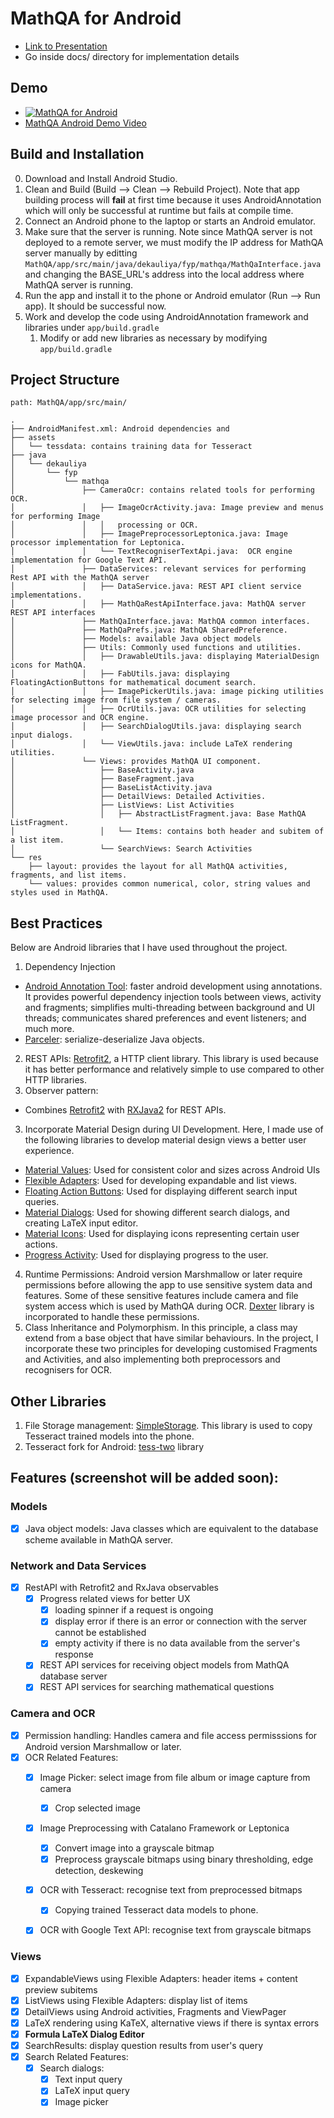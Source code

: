 # MathQA for Android
- [Link to Presentation](http://bit.ly/fyp_deka)
- Go inside docs/ directory for implementation details

## Demo
- [![MathQA for Android](http://i.imgur.com/TyZSJZe.gif)](https://www.youtube.com/watch?v=-ySJp6QnE3w)
- [MathQA Android Demo Video](https://youtu.be/-ySJp6QnE3w)

## Build and Installation
0. Download and Install Android Studio.
1. Clean and Build (Build --> Clean --> Rebuild Project). Note that app building process will **fail** at first time because it uses AndroidAnnotation which will only be successful at runtime but fails at compile time.
2. Connect an Android phone to the laptop or starts an Android emulator.
3. Make sure that the server is running. Note since MathQA server is not deployed to a remote server, we must modify the IP address for MathQA server manually by editting `MathQA/app/src/main/java/dekauliya/fyp/mathqa/MathQaInterface.java` and changing the BASE_URL's address into the local address where MathQA server is running.
4. Run the app and install it to the phone or Android emulator (Run --> Run app). It should be successful now.
5. Work and develop the code using AndroidAnnotation framework and libraries under `app/build.gradle`
    1. Modify or add new libraries as necessary by modifying `app/build.gradle`

## Project Structure
```
path: MathQA/app/src/main/

.
├── AndroidManifest.xml: Android dependencies and 
├── assets
│   └── tessdata: contains training data for Tesseract
├── java
│   └── dekauliya
│       └── fyp
│           └── mathqa
│               ├── CameraOcr: contains related tools for performing OCR.
│               │   ├── ImageOcrActivity.java: Image preview and menus for performing Image
│               │   │   processing or OCR.
│               │   ├── ImagePreprocessorLeptonica.java: Image processor implementation for Leptonica.
│               │   └── TextRecogniserTextApi.java:  OCR engine implementation for Google Text API.
│               ├── DataServices: relevant services for performing Rest API with the MathQA server
│               │   ├── DataService.java: REST API client service implementations.
│               │   ├── MathQaRestApiInterface.java: MathQA server REST API interfaces
│               ├── MathQaInterface.java: MathQA common interfaces.
│               ├── MathQaPrefs.java: MathQA SharedPreference.
│               ├── Models: available Java object models
│               ├── Utils: Commonly used functions and utilities.
│               │   ├── DrawableUtils.java: displaying MaterialDesign icons for MathQA.
│               │   ├── FabUtils.java: displaying FloatingActionButtons for mathematical document search.
│               │   ├── ImagePickerUtils.java: image picking utilities for selecting image from file system / cameras.
│               │   ├── OcrUtils.java: OCR utilities for selecting image processor and OCR engine.
│               │   ├── SearchDialogUtils.java: displaying search input dialogs.
│               │   └── ViewUtils.java: include LaTeX rendering utilities.
│               └── Views: provides MathQA UI component.
│                   ├── BaseActivity.java
│                   ├── BaseFragment.java
│                   ├── BaseListActivity.java
│                   ├── DetailViews: Detailed Activities.
│                   ├── ListViews: List Activities
│                   │   ├── AbstractListFragment.java: Base MathQA ListFragment.
│                   │   └── Items: contains both header and subitem of a list item.
│                   └── SearchViews: Search Activities
└── res
    ├── layout: provides the layout for all MathQA activities, fragments, and list items.
    └── values: provides common numerical, color, string values and styles used in MathQA.
```

## Best Practices
Below are Android libraries that I have used throughout the project.
1. Dependency Injection
  - [Android Annotation Tool](https://github.com/androidannotations): faster android development using annotations. It provides powerful dependency injection tools between views, activity and fragments; simplifies multi-threading between background and UI threads; communicates shared preferences and event listeners; and much more.
  - [Parceler](https://github.com/johncarl81/parceler): serialize-deserialize Java objects.
2. REST APIs: [Retrofit2](https://github.com/square/retrofit), a HTTP client library. This library is used because it has better performance and relatively simple to use compared to other HTTP libraries.
2. Observer pattern: 
  - Combines [Retrofit2](https://github.com/JakeWharton/retrofit2-rxjava2-adapter) with [RXJava2](https://github.com/ReactiveX/RxAndroid) for REST APIs.
3. Incorporate Material Design during UI Development. Here, I made use of the following libraries to develop material design views a better user experience.
  - [Material Values](https://github.com/AoDevBlue/MaterialValues): Used for consistent color and sizes across Android UIs
  - [Flexible Adapters](https://github.com/davideas/FlexibleAdapter/): Used for developing expandable and list views.
  - [Floating Action Buttons](https://github.com/Clans/FloatingActionButton): Used for displaying different search input queries.
  - [Material Dialogs](https://github.com/afollestad/material-dialogs): Used for showing different search dialogs, and creating LaTeX input editor.
  - [Material Icons](https://github.com/mikepenz/Android-Iconics): Used for displaying icons representing certain user actions.
  - [Progress Activity](https://github.com/vlonjatg/progress-activity): Used for displaying progress to the user.
4. Runtime Permissions: Android version Marshmallow or later require permissions before allowing the app to use sensitive system data and features. Some of these sensitive features include camera and file system access which is used by MathQA during OCR. [Dexter](https://github.com/Karumi/Dexter) library is incorporated to handle these permissions.
5. Class Inheritance and Polymorphism. In this principle, a class may extend from a base object that have similar behaviours. In the project, I incorporate these two principles for developing customised Fragments and Activities, and also implementing both preprocessors and recognisers for OCR.

## Other Libraries
1. File Storage management: [SimpleStorage](https://github.com/sromku/android-simple-storage). This library is used to copy Tesseract trained models into the phone.
2. Tesseract fork for Android: [tess-two](https://github.com/rmtheis/tess-two) library

## Features (screenshot will be added soon):
### Models
- [X] Java object models: Java classes which are equivalent to the database scheme available in MathQA server.

### Network and Data Services
- [X] RestAPI with Retrofit2 and RxJava observables
  - [X] Progress related views for better UX
    - [X] loading spinner if a request is ongoing
    - [X] display error if there is an error or connection with the server cannot be established
    - [X] empty activity if there is no data available from the server's response
  - [X] REST API services for receiving object models from MathQA database server
  - [X] REST API services for searching mathematical questions

### Camera and OCR
- [X] Permission handling: Handles camera and file access permisssions for Android version Marshmallow or later.
- [X] OCR Related Features:
  - [X] Image Picker: select image from file album or image capture from camera
    - [X] Crop selected image
  - [X] Image Preprocessing with Catalano Framework or Leptonica
    - [X] Convert image into a grayscale bitmap
    - [X] Preprocess grayscale bitmaps using binary thresholding, edge detection, deskewing
  - [X] OCR with Tesseract: recognise text from preprocessed bitmaps
    - [X] Copying trained Tesseract data models to phone.
  - [X] OCR with Google Text API: recognise text from grayscale bitmaps


### Views
- [X] ExpandableViews using Flexible Adapters: header items + content preview subitems
- [X] ListViews using Flexible Adapters: display list of items
- [X] DetailViews using Android activities, Fragments and ViewPager
- [X] LaTeX rendering using KaTeX, alternative views if there is syntax errors
- [X] **Formula LaTeX Dialog Editor**
- [X] SearchResults: display question results from user's query
- [X] Search Related Features:
  - [X] Search dialogs:
    - [X] Text input query
    - [X] LaTeX input query
    - [X] Image picker
